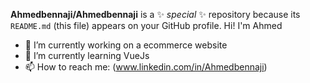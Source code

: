 


**Ahmedbennaji/Ahmedbennaji** is a ✨ _special_ ✨ repository because its `README.md` (this file) appears on your GitHub profile.
Hi! I'm Ahmed
- 🔭 I’m currently working on a ecommerce website
- 🌱 I’m currently learning VueJs
- 📫 How to reach me: (www.linkedin.com/in/Ahmedbennaji)


